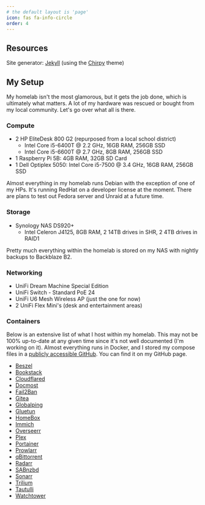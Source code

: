 ```yaml
---
# the default layout is 'page'
icon: fas fa-info-circle
order: 4
---
```


## Resources
Site generator: [Jekyll](https://jekyllrb.com) (using the [Chirpy](https://github.com/cotes2020/jekyll-theme-chirpy) theme)

## My Setup
My homelab isn't the most glamorous, but it gets the job done, which is ultimately what matters. A lot of my hardware was rescued or bought from my local community. Let's go over what all is there.

### Compute
- 2 HP EliteDesk 800 G2 (repurposed from a local school district)
    - Intel Core i5-6400T @ 2.2 GHz, 16GB RAM, 256GB SSD
    - Intel Core i5-6600T @ 2.7 GHz, 8GB RAM, 256GB SSD
- 1 Raspberry Pi 5B: 4GB RAM, 32GB SD Card
- 1 Dell Optiplex 5050: Intel Core i5-7500 @ 3.4 GHz, 16GB RAM, 256GB SSD

Almost everything in my homelab runs Debian with the exception of one of my HPs. It's running RedHat on a developer license at the moment. There are plans to test out Fedora server and Unraid at a future time.

### Storage
- Synology NAS DS920+
    - Intel Celeron J4125, 8GB RAM, 2 14TB drives in SHR, 2 4TB drives in RAID1

Pretty much everything within the homelab is stored on my NAS with nightly backups to Backblaze B2.

### Networking
- UniFi Dream Machine Special Edition
- UniFi Switch - Standard PoE 24
- UniFi U6 Mesh Wireless AP (just the one for now)
- 2 UniFi Flex Mini's (desk and entertainment areas)

### Containers
Below is an extensive list of what I host within my homelab. This may not be 100% up-to-date at any given time since it's not well documented (I'm working on it). Almost everything runs in Docker, and I stored my compose files in a [publicly accessible GitHub](https://github.com/thackmaster/homelab). You can find it on my GitHub page.

- [Beszel](https://beszel.dev)
- [Bookstack](https://bookstackapp.com)
- [Cloudflared](https://hub.docker.com/r/cloudflare/cloudflared)
- [Docmost](https://docmost.com)
- [Fail2Ban](https://github.com/fail2ban/fail2ban)
- [Gitea](https://gitea.com)
- [Globalping](https://globalping.io)
- [Gluetun](https://github.com/qdm12/gluetun)
- [HomeBox](https://homebox.software/en/)
- [Immich](https://immich.app)
- [Overseerr](https://overseerr.dev)
- [Plex](https://plex.tv)
- [Portainer](https://www.portainer.io)
- [Prowlarr](https://prowlarr.com)
- [qBittorrent](https://www.qbittorrent.org)
- [Radarr](https://radarr.video)
- [SABnzbd](https://sabnzbd.org)
- [Sonarr](https://sonarr.tv)
- [Trilium](https://github.com/TriliumNext/Trilium)
- [Tautulli](https://tautulli.com)
- [Watchtower](https://containrrr.dev/watchtower/)
